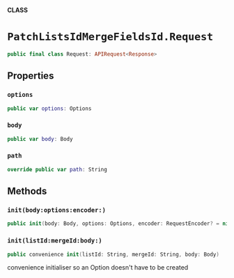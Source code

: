 **CLASS**

# `PatchListsIdMergeFieldsId.Request`

```swift
public final class Request: APIRequest<Response>
```

## Properties
### `options`

```swift
public var options: Options
```

### `body`

```swift
public var body: Body
```

### `path`

```swift
override public var path: String
```

## Methods
### `init(body:options:encoder:)`

```swift
public init(body: Body, options: Options, encoder: RequestEncoder? = nil)
```

### `init(listId:mergeId:body:)`

```swift
public convenience init(listId: String, mergeId: String, body: Body)
```

convenience initialiser so an Option doesn't have to be created
